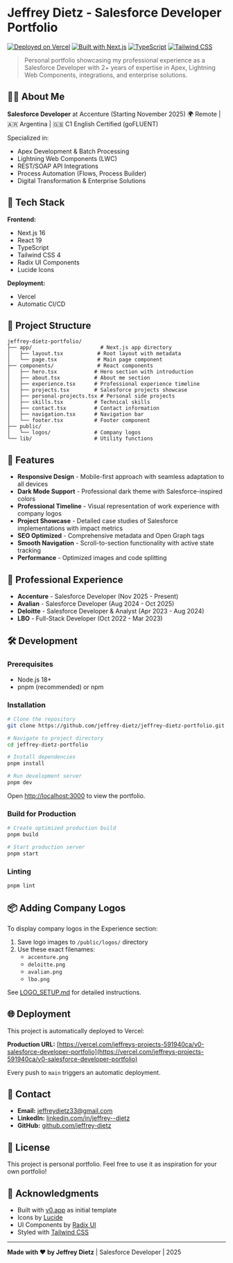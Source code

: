 # Jeffrey Dietz - Salesforce Developer Portfolio

[![Deployed on Vercel](https://img.shields.io/badge/Deployed%20on-Vercel-black?style=for-the-badge&logo=vercel)](https://vercel.com/jeffreys-projects-591940ca/v0-salesforce-developer-portfolio)
[![Built with Next.js](https://img.shields.io/badge/Built%20with-Next.js-black?style=for-the-badge&logo=next.js)](https://nextjs.org)
[![TypeScript](https://img.shields.io/badge/TypeScript-007ACC?style=for-the-badge&logo=typescript&logoColor=white)](https://www.typescriptlang.org/)
[![Tailwind CSS](https://img.shields.io/badge/Tailwind_CSS-38B2AC?style=for-the-badge&logo=tailwind-css&logoColor=white)](https://tailwindcss.com)

> Personal portfolio showcasing my professional experience as a Salesforce Developer with 2+ years of expertise in Apex, Lightning Web Components, integrations, and enterprise solutions.

## 👨‍💻 About Me

**Salesforce Developer** at Accenture (Starting November 2025)
🌍 Remote | 🇦🇷 Argentina | 🇬🇧 C1 English Certified (goFLUENT)

Specialized in:
- Apex Development & Batch Processing
- Lightning Web Components (LWC)
- REST/SOAP API Integrations
- Process Automation (Flows, Process Builder)
- Digital Transformation & Enterprise Solutions

## 🚀 Tech Stack

**Frontend:**
- Next.js 16
- React 19
- TypeScript
- Tailwind CSS 4
- Radix UI Components
- Lucide Icons

**Deployment:**
- Vercel
- Automatic CI/CD

## 📂 Project Structure

```
jeffrey-dietz-portfolio/
├── app/                      # Next.js app directory
│   ├── layout.tsx           # Root layout with metadata
│   └── page.tsx             # Main page component
├── components/              # React components
│   ├── hero.tsx            # Hero section with introduction
│   ├── about.tsx           # About me section
│   ├── experience.tsx      # Professional experience timeline
│   ├── projects.tsx        # Salesforce projects showcase
│   ├── personal-projects.tsx # Personal side projects
│   ├── skills.tsx          # Technical skills
│   ├── contact.tsx         # Contact information
│   ├── navigation.tsx      # Navigation bar
│   └── footer.tsx          # Footer component
├── public/
│   └── logos/              # Company logos
└── lib/                    # Utility functions
```

## 🎨 Features

- **Responsive Design** - Mobile-first approach with seamless adaptation to all devices
- **Dark Mode Support** - Professional dark theme with Salesforce-inspired colors
- **Professional Timeline** - Visual representation of work experience with company logos
- **Project Showcase** - Detailed case studies of Salesforce implementations with impact metrics
- **SEO Optimized** - Comprehensive metadata and Open Graph tags
- **Smooth Navigation** - Scroll-to-section functionality with active state tracking
- **Performance** - Optimized images and code splitting

## 🏢 Professional Experience

- **Accenture** - Salesforce Developer (Nov 2025 - Present)
- **Avalian** - Salesforce Developer (Aug 2024 - Oct 2025)
- **Deloitte** - Salesforce Developer & Analyst (Apr 2023 - Aug 2024)
- **LBO** - Full-Stack Developer (Oct 2022 - Mar 2023)

## 🛠️ Development

### Prerequisites

- Node.js 18+
- pnpm (recommended) or npm

### Installation

```bash
# Clone the repository
git clone https://github.com/jeffrey-dietz/jeffrey-dietz-portfolio.git

# Navigate to project directory
cd jeffrey-dietz-portfolio

# Install dependencies
pnpm install

# Run development server
pnpm dev
```

Open [http://localhost:3000](http://localhost:3000) to view the portfolio.

### Build for Production

```bash
# Create optimized production build
pnpm build

# Start production server
pnpm start
```

### Linting

```bash
pnpm lint
```

## 📦 Adding Company Logos

To display company logos in the Experience section:

1. Save logo images to `/public/logos/` directory
2. Use these exact filenames:
   - `accenture.png`
   - `deloitte.png`
   - `avalian.png`
   - `lbo.png`

See [LOGO_SETUP.md](LOGO_SETUP.md) for detailed instructions.

## 🌐 Deployment

This project is automatically deployed to Vercel:

**Production URL:** [https://vercel.com/jeffreys-projects-591940ca/v0-salesforce-developer-portfolio](https://vercel.com/jeffreys-projects-591940ca/v0-salesforce-developer-portfolio)

Every push to `main` triggers an automatic deployment.

## 📧 Contact

- **Email:** jeffreydietz33@gmail.com
- **LinkedIn:** [linkedin.com/in/jeffrey--dietz](https://www.linkedin.com/in/jeffrey--dietz)
- **GitHub:** [github.com/jeffrey-dietz](https://github.com/jeffrey-dietz)

## 📄 License

This project is personal portfolio. Feel free to use it as inspiration for your own portfolio!

## 🙏 Acknowledgments

- Built with [v0.app](https://v0.app) as initial template
- Icons by [Lucide](https://lucide.dev)
- UI Components by [Radix UI](https://www.radix-ui.com)
- Styled with [Tailwind CSS](https://tailwindcss.com)

---

**Made with ❤️ by Jeffrey Dietz** | Salesforce Developer | 2025
